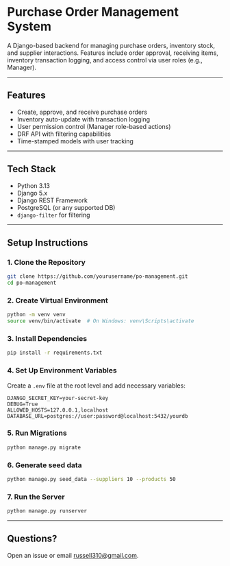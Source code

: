 # Purchase Order Management System

A Django-based backend for managing purchase orders, inventory stock, and supplier interactions. Features include order approval, receiving items, inventory transaction logging, and access control via user roles (e.g., Manager).

---

## Features

- Create, approve, and receive purchase orders
- Inventory auto-update with transaction logging
- User permission control (Manager role-based actions)
- DRF API with filtering capabilities
- Time-stamped models with user tracking

---

## Tech Stack

- Python 3.13
- Django 5.x
- Django REST Framework
- PostgreSQL (or any supported DB)
- `django-filter` for filtering

---

## Setup Instructions

### 1. Clone the Repository

```bash
git clone https://github.com/yourusername/po-management.git
cd po-management
```

### 2. Create Virtual Environment

```bash
python -m venv venv
source venv/bin/activate  # On Windows: venv\Scripts\activate
```

### 3. Install Dependencies

```bash
pip install -r requirements.txt
```

### 4. Set Up Environment Variables

Create a `.env` file at the root level and add necessary variables:

```env
DJANGO_SECRET_KEY=your-secret-key
DEBUG=True
ALLOWED_HOSTS=127.0.0.1,localhost
DATABASE_URL=postgres://user:password@localhost:5432/yourdb
```

### 5. Run Migrations

```bash
python manage.py migrate
```

### 6. Generate seed data

```bash
python manage.py seed_data --suppliers 10 --products 50
```

### 7. Run the Server

```bash
python manage.py runserver
```
---

## Questions?

Open an issue or email [russell310@gmail.com](mailto:russell310@gmail.com).